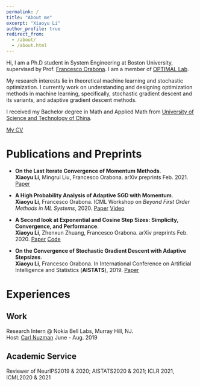 ```yaml
---
permalink: /
title: "About me"
excerpt: "Xiaoyu Li"
author_profile: true
redirect_from: 
  - /about/
  - /about.html
---
```


Hi, I am a Ph.D student in System Engineering at Boston University, supervised by Prof. [Francesco Orabona](http://francesco.orabona.com). I am a member of [OPTIMAL Lab](https://sites.google.com/view/optimal-lab/home). 

My research interests lie in theoretical machine learning and stochastic optimization. I currently work on understanding and designing optimization methods in machine learning, specifically, stochastic gradient descent and its variants, and adaptive gradient descent methods.   

I received my Bachelor degree in Math and Applied Math from [University of Science and Technology of China](http://en.ustc.edu.cn).  

[My CV](https://xiaoyuli94.github.io/files/mycv.pdf)

Publications and Preprints
======
- <b>On the Last Iterate Convergence of Momentum Methods</b>.       
 <b>Xiaoyu Li</b>, Mingrui Liu, Francesco Orabona. arXiv preprints Feb. 2021. [Paper](https://arxiv.org/abs/2102.07002) 

-  <b>A High Probability Analysis of Adaptive SGD with Momentum</b>.                               
 <b>Xiaoyu Li</b>, Francesco Orabona. ICML Workshop on <i>Beyond First Order Methods in ML Systems</i>, 2020. [Paper](https://arxiv.org/abs/2007.14294) [Video](https://drive.google.com/file/d/1NlRfBisiuAcHjjEebiufpAyJUqE_kZTb/view)


- <b>A Second look at Exponential and Cosine Step Sizes: Simplicity, Convergence, and Performance</b>.       
 <b>Xiaoyu Li</b>, Zhenxun Zhuang, Francesco Orabona. arXiv preprints Feb. 2020. [Paper](https://arxiv.org/abs/2002.05273) [Code](https://github.com/zhenxun-zhuang/SGD-Exponential-Stepsize)


- <b>On the Convergence of Stochastic Gradient Descent with Adaptive Stepsizes</b>.                               
 <b>Xiaoyu Li</b>, Francesco Orabona. In  International Conference on Artificial Intelligence and Statistics (<b>AISTATS</b>), 2019. [Paper](http://proceedings.mlr.press/v89/li19c)

Experiences
======

Work
---- 
Research Intern @ Nokia Bell Labs, Murray Hill, NJ.    
Host: [Carl Nuzman](https://www.bell-labs.com/usr/carl.nuzman)           June - Aug. 2019  

Academic Service 
----
Reviewer of NeurIPS2019 & 2020; AISTATS2020 & 2021;  ICLR 2021, ICML2020 & 2021



